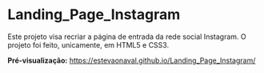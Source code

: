 # Landing_Page_Instagram
Este projeto visa recriar a página de entrada da rede social Instagram. O projeto foi feito, unicamente, em HTML5 e CSS3.

**Pré-visualização:** https://estevaonaval.github.io/Landing_Page_Instagram/
